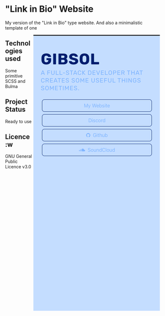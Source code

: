 # "Link in Bio" Website
My version of the "Link in Bio" type website. And also a minimalistic template of one

<img align="right" alt="screenshot of the website" src="https://raw.githubusercontent.com/Gibsol/instagram-link-in-bio/main/images/example.png">

## Technologies used

Some primitive SCSS and Bulma

## Project Status

Ready to use

## Licence :w

GNU General Public Licence v3.0
